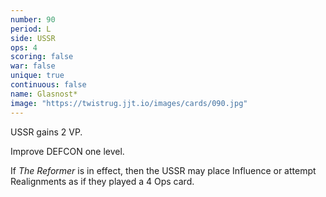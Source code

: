 ```yaml
---
number: 90
period: L
side: USSR
ops: 4
scoring: false
war: false
unique: true
continuous: false
name: Glasnost*
image: "https://twistrug.jjt.io/images/cards/090.jpg"
---
```

USSR gains 2 VP.

Improve DEFCON one level.

If *The Reformer* is in effect, then the USSR may place Influence or attempt Realignments as if they played a 4 Ops card.
